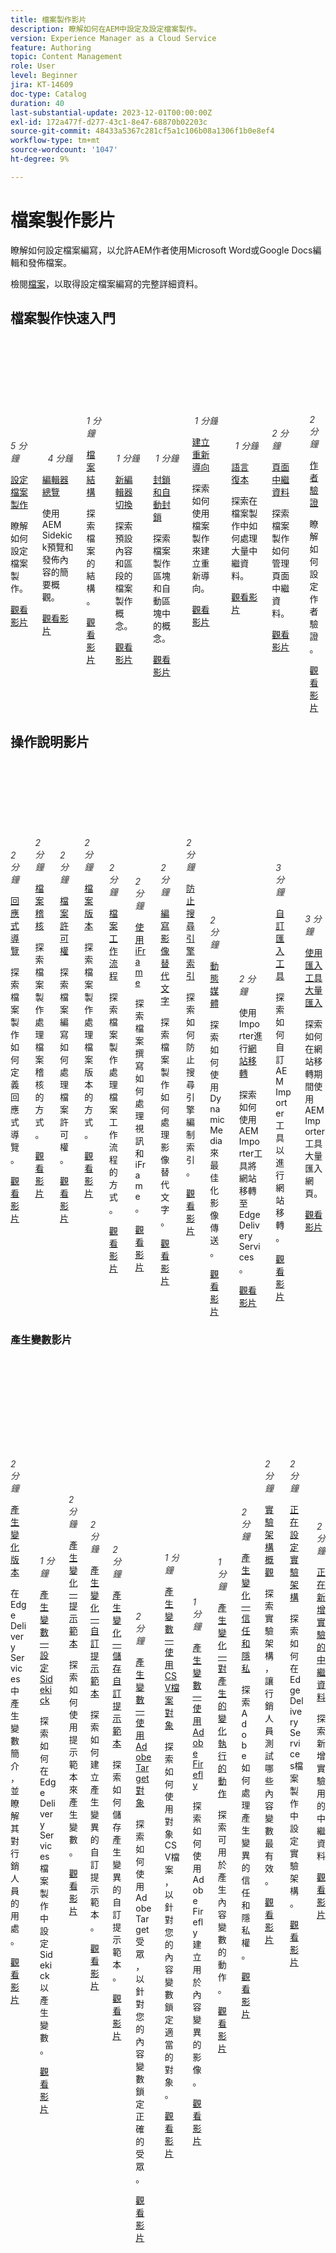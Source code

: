 ```yaml
---
title: 檔案製作影片
description: 瞭解如何在AEM中設定及設定檔案製作。
version: Experience Manager as a Cloud Service
feature: Authoring
topic: Content Management
role: User
level: Beginner
jira: KT-14609
doc-type: Catalog
duration: 40
last-substantial-update: 2023-12-01T00:00:00Z
exl-id: 172a477f-d277-43c1-8e47-68870b02203c
source-git-commit: 48433a5367c281cf5a1c106b08a1306f1b0e8ef4
workflow-type: tm+mt
source-wordcount: '1047'
ht-degree: 9%

---
```


# 檔案製作影片

瞭解如何設定檔案編寫，以允許AEM作者使用Microsoft Word或Google Docs編輯和發佈檔案。

檢閱[檔案](https://experienceleague.adobe.com/docs/experience-manager-cloud-service/content/edge-delivery/overview.html)，以取得設定檔案編寫的完整詳細資料。

## 檔案製作快速入門

<div class="columns is-multiline">
    <!-- Setting up Edge Delivery: Document Authoring -->
    <div class="column is-half-tablet is-half-desktop is-one-third-widescreen"
      aria-label="Setting up Edge Delivery: Document Authoring" tabindex="1">
      <div class="card">
        <div class="card-image">
          <figure class="image is-16by9">
            <a href="set-up.md" title="檔案製作設定"
              tabindex="-1">
              <img class="is-bordered-r-small"
                src="https://video.tv.adobe.com/v/3425699/?format=jpeg"
                alt="檔案製作概觀">
            </a>
          </figure>
        </div>
        <div class="card-content is-padded-small">
          <div class="content">
            <p style="float: right;font-style: italic; color: #363636"
              class="is-size-6">5 分鐘</p>
            <p class="headline is-size-6 has-text-weight-bold">
              <a href="set-up.md" title="設定檔案製作">設定檔案製作</a>
            </p>
            <p class="is-size-6">瞭解如何設定檔案製作。</p>
            <a href="set-up.md" class="spectrum-Button
              spectrum-Button--outline spectrum-Button--primary
              spectrum-Button--sizeM">
              <span class="spectrum-Button-label has-no-wrap
                has-text-weight-bold">觀看影片</span>
            </a>
          </div>
        </div>
      </div>
    </div>
    <!-- Previewing and Publishing Content-->
    <div class="column is-half-tablet is-half-desktop is-one-third-widescreen"
      aria-label="Previewing and Publishing Content" tabindex="1">
      <div class="card">
        <div class="card-image">
          <figure class="image is-16by9">
            <a href="preview-and-publish.md" title="預覽和發佈內容"
              tabindex="-1">
              <img class="is-bordered-r-small"
                src="https://video.tv.adobe.com/v/3425700/?format=jpeg"
                alt="預覽和發佈內容">
            </a>
          </figure>
        </div>
        <div class="card-content is-padded-small">
          <div class="content">
            <p style="float: right;font-style: italic; color: #363636"
              class="is-size-6">4 分鐘</p>
            <p class="headline is-size-6 has-text-weight-bold">
              <a href="preview-and-publish.md" title="預覽和發佈內容">編輯器總覽</a>
            </p>
            <p class="is-size-6">使用AEM Sidekick預覽和發佈內容的簡要概觀。</p>
            <a href="preview-and-publish.md" class="spectrum-Button
              spectrum-Button--outline spectrum-Button--primary
              spectrum-Button--sizeM">
              <span class="spectrum-Button-label has-no-wrap
                has-text-weight-bold">觀看影片</span>
            </a>
          </div>
        </div>
      </div>
    </div>
    <!-- Structure of a Document -->
    <div class="column is-half-tablet is-half-desktop is-one-third-widescreen"
      aria-label="Exploring the Structure of a Document" tabindex="2">
      <div class="card">
        <div class="card-image">
          <figure class="image is-16by9">
            <a href="document-structure.md" title="檔案結構"
              tabindex="-1">
              <img class="is-bordered-r-small"
                src="https://video.tv.adobe.com/v/3425701/?format=jpeg" alt="檔案結構">
            </a>
          </figure>
        </div>
        <div class="card-content is-padded-small">
          <div class="content">
            <p style="float: right;font-style: italic; color: #363636"
              class="is-size-6">1 分鐘</p>
            <p class="headline is-size-6 has-text-weight-bold">
              <a href="document-structure.md" title="檔案結構">檔案結構</a>
            </p>
            <p class="is-size-6">探索檔案的結構。</p>
            <a href="document-structure.md" class="spectrum-Button
              spectrum-Button--outline spectrum-Button--primary
              spectrum-Button--sizeM">
              <span class="spectrum-Button-label has-no-wrap
                has-text-weight-bold">觀看影片</span>
            </a>
          </div>
        </div>
      </div>
    </div>
    <!-- Default Content and Sections -->
    <div class="column is-half-tablet is-half-desktop is-one-third-widescreen"
      aria-label="Default Content and Sections" tabindex="3">
      <div class="card">
        <div class="card-image">
          <figure class="image is-16by9">
            <a href="default-content-and-sections.md" title="預設內容和區段"
              tabindex="-1">
              <img class="is-bordered-r-small"
                src="https://video.tv.adobe.com/v/3425702/?format=jpeg" alt="預設內容和區段">
            </a>
          </figure>
        </div>
        <div class="card-content is-padded-small">
          <div class="content">
            <p style="float: right;font-style: italic; color: #363636"
              class="is-size-6">1 分鐘</p>
            <p class="headline is-size-6 has-text-weight-bold">
              <a href="default-content-and-sections.md" title="預設內容和區段">新編輯器切換</a>
            </p>
            <p class="is-size-6">探索預設內容和區段的檔案製作概念。</p>
            <a href="default-content-and-sections.md" class="spectrum-Button
              spectrum-Button--outline spectrum-Button--primary
              spectrum-Button--sizeM">
              <span class="spectrum-Button-label has-no-wrap
                has-text-weight-bold">觀看影片</span>
            </a>
          </div>
        </div>
      </div>
    </div>
    <!-- Blocks and Autoblocks--->
    <div class="column is-half-tablet is-half-desktop is-one-third-widescreen"
      aria-label="Blocks and Autoblocks" tabindex="4">
      <div class="card">
        <div class="card-image">
          <figure class="image is-16by9">
            <a href="blocks-and-autoblocks.md" title="封鎖和自動封鎖" tabindex="-1">
              <img class="is-bordered-r-small"
                src="https://video.tv.adobe.com/v/3425703/?format=jpeg"
                alt="封鎖和自動封鎖">
            </a>
          </figure>
        </div>
        <div class="card-content is-padded-small">
          <div class="content">
            <p style="float: right;font-style: italic; color: #363636"
              class="is-size-6">1 分鐘</p>
            <p class="headline is-size-6 has-text-weight-bold">
              <a href="blocks-and-autoblocks.md" title="封鎖和自動封鎖">
                封鎖和自動封鎖</a>
            </p>
            <p class="is-size-6">探索檔案製作區塊和自動區塊中的概念。</p>
            <a href="blocks-and-autoblocks.md"
              class="spectrum-Button spectrum-Button--outline
              spectrum-Button--primary spectrum-Button--sizeM">
              <span class="spectrum-Button-label has-no-wrap
                has-text-weight-bold">觀看影片</span>
            </a>
          </div>
        </div>
      </div>
    </div>
    <!-- Redirects -->
    <div class="column is-half-tablet is-half-desktop is-one-third-widescreen"
      aria-label="Redirects" tabindex="5">
      <div class="card">
        <div class="card-image">
          <figure class="image is-16by9">
            <a href="redirects.md" title="重新導向"
              tabindex="-1">
              <img class="is-bordered-r-small"
                src="https://video.tv.adobe.com/v/3425704/?format=jpeg" alt="重新導向">
            </a>
          </figure>
        </div>
        <div class="card-content is-padded-small">
          <div class="content">
            <p style="float: right;font-style: italic; color: #363636"
              class="is-size-6">1 分鐘</p>
            <p class="headline is-size-6 has-text-weight-bold">
              <a href="redirects.md" title="重新導向">建立重新導向</a>
            </p>
            <p class="is-size-6">探索如何使用檔案製作來建立重新導向。</p>
            <a href="redirects.md" class="spectrum-Button
              spectrum-Button--outline spectrum-Button--primary
              spectrum-Button--sizeM">
              <span class="spectrum-Button-label has-no-wrap
                has-text-weight-bold">觀看影片</span>
            </a>
          </div>
        </div>
      </div>
    </div>
    <!-- Bulk Metadata -->
    <div class="column is-half-tablet is-half-desktop is-one-third-widescreen"
      aria-label="Bulk Metadata" tabindex="6">
      <div class="card">
        <div class="card-image">
          <figure class="image is-16by9">
            <a href="bulk-metadata.md" title="大量中繼資料"
              tabindex="-1">
              <img class="is-bordered-r-small"
                src="https://video.tv.adobe.com/v/3425705/?format=jpeg"
                alt="大量中繼資料">
            </a>
          </figure>
        </div>
        <div class="card-content is-padded-small">
          <div class="content">
            <p style="float: right;font-style: italic; color: #363636"
              class="is-size-6">1 分鐘</p>
            <p class="headline is-size-6 has-text-weight-bold">
              <a href="bulk-metadata.md" title="大量中繼資料">語言
                復本</a>
            </p>
            <p class="is-size-6">探索在檔案製作中如何處理大量中繼資料。</p>
            <a href="bulk-metadata.md" class="spectrum-Button
              spectrum-Button--outline spectrum-Button--primary
              spectrum-Button--sizeM">
              <span class="spectrum-Button-label has-no-wrap
                has-text-weight-bold">觀看影片</span>
            </a>
          </div>
        </div>
      </div>
    </div>
     <!-- Page Level Metadata -->
    <div class="column is-half-tablet is-half-desktop is-one-third-widescreen"
      aria-label="Page Level Metadata" tabindex="7">
      <div class="card">
        <div class="card-image">
          <figure class="image is-16by9">
            <a href="page-metadata.md" title="頁面繼資料"
              tabindex="-1">
              <img class="is-bordered-r-small"
                src="https://video.tv.adobe.com/v/3425706/?format=jpeg"
                alt="頁面繼資料">
            </a>
          </figure>
        </div>
        <div class="card-content is-padded-small">
          <div class="content">
            <p style="float: right;font-style: italic; color: #363636"
              class="is-size-6">2 分鐘</p>
            <p class="headline is-size-6 has-text-weight-bold">
              <a href="page-metadata.md" title="頁面繼資料">頁面中繼資料</a>
            </p>
            <p class="is-size-6">探索檔案製作如何管理頁面中繼資料。</p>
            <a href="page-metadata.md" class="spectrum-Button
              spectrum-Button--outline spectrum-Button--primary
              spectrum-Button--sizeM">
              <span class="spectrum-Button-label has-no-wrap
                has-text-weight-bold">觀看影片</span>
            </a>
          </div>
        </div>
      </div>
    </div>
    <!-- Author Authentication -->
    <div class="column is-half-tablet is-half-desktop is-one-third-widescreen"
      aria-label="Author Authentication" tabindex="1">
      <div class="card">
        <div class="card-image">
          <figure class="image is-16by9">
            <a href="author-authentication.md" title="作者驗證"
              tabindex="-1">
              <img class="is-bordered-r-small"
                src="https://video.tv.adobe.com/v/3429594/?format=jpeg"
                alt="作者驗證">
            </a>
          </figure>
        </div>
        <div class="card-content is-padded-small">
          <div class="content">
            <p style="float: right;font-style: italic; color: #363636"
              class="is-size-6">2 分鐘</p>
            <p class="headline is-size-6 has-text-weight-bold">
              <a href="author-authentication.md" title="作者驗證">作者驗證</a>
            </p>
            <p class="is-size-6">瞭解如何設定作者驗證。</p>
            <a href="author-authentication.md" class="spectrum-Button
              spectrum-Button--outline spectrum-Button--primary
              spectrum-Button--sizeM">
              <span class="spectrum-Button-label has-no-wrap
                has-text-weight-bold">觀看影片</span>
            </a>
          </div>
        </div>
      </div>
    </div>    
</div>

## 操作說明影片

<div class="columns is-multiline">
    <!-- Responsive Navigation -->
    <div class="column is-half-tablet is-half-desktop is-one-third-widescreen"
      aria-label="Responsive Navigation" tabindex="7">
      <div class="card">
        <div class="card-image">
          <figure class="image is-16by9">
            <a href="./how-to/responsive-navigation.md" title="回應式導覽"
              tabindex="-1">
              <img class="is-bordered-r-small"
                src="https://video.tv.adobe.com/v/3425707/?format=jpeg"
                alt="回應式導覽">
            </a>
          </figure>
        </div>
        <div class="card-content is-padded-small">
          <div class="content">
            <p style="float: right;font-style: italic; color: #363636"
              class="is-size-6">2 分鐘</p>
            <p class="headline is-size-6 has-text-weight-bold">
              <a href="./how-to/responsive-navigation.md" title="回應式導覽">回應式導覽</a>
            </p>
            <p class="is-size-6">探索檔案製作如何定義回應式導覽。</p>
            <a href="page-metadata.md" class="spectrum-Button
              spectrum-Button--outline spectrum-Button--primary
              spectrum-Button--sizeM">
              <span class="spectrum-Button-label has-no-wrap
                has-text-weight-bold">觀看影片</span>
            </a>
          </div>
        </div>
      </div>
    </div>
  <!-- Document Audit -->
    <div class="column is-half-tablet is-half-desktop is-one-third-widescreen"
      aria-label="Document Audit" tabindex="7">
      <div class="card">
        <div class="card-image">
          <figure class="image is-16by9">
            <a href="./how-to/document-audit.md" title="檔案稽核"
              tabindex="-1">
              <img class="is-bordered-r-small"
                src="https://video.tv.adobe.com/v/3425722/?format=jpeg"
                alt="檔案稽核">
            </a>
          </figure>
        </div>
        <div class="card-content is-padded-small">
          <div class="content">
            <p style="float: right;font-style: italic; color: #363636"
              class="is-size-6">2 分鐘</p>
            <p class="headline is-size-6 has-text-weight-bold">
              <a href="./how-to/document-audit.md" title="檔案稽核">檔案稽核</a>
            </p>
            <p class="is-size-6">探索檔案製作處理檔案稽核的方式。</p>
            <a href="page-metadata.md" class="spectrum-Button
              spectrum-Button--outline spectrum-Button--primary
              spectrum-Button--sizeM">
              <span class="spectrum-Button-label has-no-wrap
                has-text-weight-bold">觀看影片</span>
            </a>
          </div>
        </div>
      </div>
    </div>
  <!-- Document Permissions -->
    <div class="column is-half-tablet is-half-desktop is-one-third-widescreen"
      aria-label="Document Permissions" tabindex="7">
      <div class="card">
        <div class="card-image">
          <figure class="image is-16by9">
            <a href="./how-to/document-permissions.md" title="檔案許可權"
              tabindex="-1">
              <img class="is-bordered-r-small"
                src="https://video.tv.adobe.com/v/3425724/?format=jpeg"
                alt="檔案許可權">
            </a>
          </figure>
        </div>
        <div class="card-content is-padded-small">
          <div class="content">
            <p style="float: right;font-style: italic; color: #363636"
              class="is-size-6">2 分鐘</p>
            <p class="headline is-size-6 has-text-weight-bold">
              <a href="./how-to/document-permissions.md" title="檔案許可權">檔案許可權</a>
            </p>
            <p class="is-size-6">探索檔案編寫如何處理檔案許可權。</p>
            <a href="./how-to/document-permissions.md" class="spectrum-Button
              spectrum-Button--outline spectrum-Button--primary
              spectrum-Button--sizeM">
              <span class="spectrum-Button-label has-no-wrap
                has-text-weight-bold">觀看影片</span>
            </a>
          </div>
        </div>
      </div>
    </div>
    <!-- Document Versions -->
    <div class="column is-half-tablet is-half-desktop is-one-third-widescreen"
      aria-label="Document Versions" tabindex="7">
      <div class="card">
        <div class="card-image">
          <figure class="image is-16by9">
            <a href="./how-to/document-versions.md" title="檔案版本"
              tabindex="-1">
              <img class="is-bordered-r-small"
                src="https://video.tv.adobe.com/v/3425728/?format=jpeg"
                alt="檔案版本">
            </a>
          </figure>
        </div>
        <div class="card-content is-padded-small">
          <div class="content">
            <p style="float: right;font-style: italic; color: #363636"
              class="is-size-6">2 分鐘</p>
            <p class="headline is-size-6 has-text-weight-bold">
              <a href="./how-to/document-versions.md" title="檔案版本">檔案版本</a>
            </p>
            <p class="is-size-6">探索檔案製作處理檔案版本的方式。</p>
            <a href="./how-to/document-versions.md" class="spectrum-Button
              spectrum-Button--outline spectrum-Button--primary
              spectrum-Button--sizeM">
              <span class="spectrum-Button-label has-no-wrap
                has-text-weight-bold">觀看影片</span>
            </a>
          </div>
        </div>
      </div>
    </div>
      <!-- Document Workflows -->
    <div class="column is-half-tablet is-half-desktop is-one-third-widescreen"
      aria-label="Document Workflows" tabindex="7">
      <div class="card">
        <div class="card-image">
          <figure class="image is-16by9">
            <a href="./how-to/document-workflows.md" title="檔案工作流程"
              tabindex="-1">
              <img class="is-bordered-r-small"
                src="https://video.tv.adobe.com/v/3425720/?format=jpeg"
                alt="檔案工作流程">
            </a>
          </figure>
        </div>
        <div class="card-content is-padded-small">
          <div class="content">
            <p style="float: right;font-style: italic; color: #363636"
              class="is-size-6">2 分鐘</p>
            <p class="headline is-size-6 has-text-weight-bold">
              <a href="./how-to/document-workflows.md" title="檔案工作流程">檔案工作流程</a>
            </p>
            <p class="is-size-6">探索檔案製作處理檔案工作流程的方式。</p>
            <a href="./how-to/document-workflows.md" class="spectrum-Button
              spectrum-Button--outline spectrum-Button--primary
              spectrum-Button--sizeM">
              <span class="spectrum-Button-label has-no-wrap
                has-text-weight-bold">觀看影片</span>
            </a>
          </div>
        </div>
      </div>
    </div>
      <!-- iFrames-->
    <div class="column is-half-tablet is-half-desktop is-one-third-widescreen"
      aria-label="iFrames" tabindex="7">
      <div class="card">
        <div class="card-image">
          <figure class="image is-16by9">
            <a href="./how-to/iframes.md" title="使用iFrame"
              tabindex="-1">
              <img class="is-bordered-r-small"
                src="https://video.tv.adobe.com/v/3425719/?format=jpeg"
                alt="使用iFrame">
            </a>
          </figure>
        </div>
        <div class="card-content is-padded-small">
          <div class="content">
            <p style="float: right;font-style: italic; color: #363636"
              class="is-size-6">2 分鐘</p>
            <p class="headline is-size-6 has-text-weight-bold">
              <a href="./how-to/iframes.md" title="使用iFrame">使用iFrame</a>
            </p>
            <p class="is-size-6">探索檔案撰寫如何處理視訊和iFrame。</p>
            <a href="./how-to/iframes.md" class="spectrum-Button
              spectrum-Button--outline spectrum-Button--primary
              spectrum-Button--sizeM">
              <span class="spectrum-Button-label has-no-wrap
                has-text-weight-bold">觀看影片</span>
            </a>
          </div>
        </div>
      </div>
    </div>
    <!-- Alt Text -->
    <div class="column is-half-tablet is-half-desktop is-one-third-widescreen"
      aria-label="Alt Text" tabindex="7">
      <div class="card">
        <div class="card-image">
          <figure class="image is-16by9">
            <a href="./how-to/image-alt-text.md" title="使用替代文字"
              tabindex="-1">
              <img class="is-bordered-r-small"
                src="https://video.tv.adobe.com/v/3425721/?format=jpeg"
                alt="使用替代文字">
            </a>
          </figure>
        </div>
        <div class="card-content is-padded-small">
          <div class="content">
            <p style="float: right;font-style: italic; color: #363636"
              class="is-size-6">2 分鐘</p>
            <p class="headline is-size-6 has-text-weight-bold">
              <a href="./how-to/image-alt-text.md" title="使用替代文字">編寫影像替代文字</a>
            </p>
            <p class="is-size-6">探索檔案製作如何處理影像替代文字。</p>
            <a href="./how-to/image-alt-text.md" class="spectrum-Button
              spectrum-Button--outline spectrum-Button--primary
              spectrum-Button--sizeM">
              <span class="spectrum-Button-label has-no-wrap
                has-text-weight-bold">觀看影片</span>
            </a>
          </div>
        </div>
      </div>
    </div>
    <!-- No Index -->
    <div class="column is-half-tablet is-half-desktop is-one-third-widescreen"
      aria-label="No Index" tabindex="7">
      <div class="card">
        <div class="card-image">
          <figure class="image is-16by9">
            <a href="./how-to/no-index.md" title="防止索引"
              tabindex="-1">
              <img class="is-bordered-r-small"
                src="https://video.tv.adobe.com/v/3425726/?format=jpeg"
                alt="防止索引">
            </a>
          </figure>
        </div>
        <div class="card-content is-padded-small">
          <div class="content">
            <p style="float: right;font-style: italic; color: #363636"
              class="is-size-6">2 分鐘</p>
            <p class="headline is-size-6 has-text-weight-bold">
              <a href="./how-to/no-index.md" title="防止索引">防止搜尋引擎索引</a>
            </p>
            <p class="is-size-6">探索如何防止搜尋引擎編制索引。</p>
            <a href="./how-to/no-index.md" class="spectrum-Button
              spectrum-Button--outline spectrum-Button--primary
              spectrum-Button--sizeM">
              <span class="spectrum-Button-label has-no-wrap
                has-text-weight-bold">觀看影片</span>
            </a>
          </div>
        </div>
      </div>
    </div>
    <!-- Dynamic Media in Edge Delivery Services -->
    <div class="column is-half-tablet is-half-desktop is-one-third-widescreen"
      aria-label="Dynamic Media" tabindex="7">
      <div class="card">
        <div class="card-image">
          <figure class="image is-16by9">
            <a href="./how-to/using-dynamic-media.md" title="Dynamic Media"
              tabindex="-1">
              <img class="is-bordered-r-small"
                src="https://video.tv.adobe.com/v/3429593/?format=jpeg"
                alt="Dynamic Media">
            </a>
          </figure>
        </div>
        <div class="card-content is-padded-small">
          <div class="content">
            <p style="float: right;font-style: italic; color: #363636"
              class="is-size-6">2 分鐘</p>
            <p class="headline is-size-6 has-text-weight-bold">
              <a href="./how-to/using-dynamic-media.md" title="Dynamic Media">動態媒體</a>
            </p>
            <p class="is-size-6">探索如何使用Dynamic Media來最佳化影像傳送。</p>
            <a href="./how-to/using-dynamic-media.md" class="spectrum-Button
              spectrum-Button--outline spectrum-Button--primary
              spectrum-Button--sizeM">
              <span class="spectrum-Button-label has-no-wrap
                has-text-weight-bold">觀看影片</span>
            </a>
          </div>
        </div>
      </div>
    </div>   
    <!-- Site Migration using the Importer -->
    <div class="column is-half-tablet is-half-desktop is-one-third-widescreen"
      aria-label="Site migration using Importer" tabindex="7">
      <div class="card">
        <div class="card-image">
          <figure class="image is-16by9">
            <a href="./how-to/migration-using-importer.md" title="使用Importer進行網站移轉"
              tabindex="-1">
              <img class="is-bordered-r-small"
                src="https://video.tv.adobe.com/v/3429595/?format=jpeg"
                alt="使用Importer進行網站移轉">
            </a>
          </figure>
        </div>
        <div class="card-content is-padded-small">
          <div class="content">
            <p style="float: right;font-style: italic; color: #363636"
              class="is-size-6">2 分鐘</p>
            <p class="headline is-size-6 has-text-weight-bold">
              使用Importer進行<a href="./how-to/migration-using-importer.md" title="使用Importer進行網站移轉">網站移轉</a>
            </p>
            <p class="is-size-6">探索如何使用AEM Importer工具將網站移轉至Edge Delivery Services。</p>
            <a href="./how-to/migration-using-importer.md" class="spectrum-Button
              spectrum-Button--outline spectrum-Button--primary
              spectrum-Button--sizeM">
              <span class="spectrum-Button-label has-no-wrap
                has-text-weight-bold">觀看影片</span>
            </a>
          </div>
        </div>
      </div>
    </div>     
    <!-- Customizing the Importer -->
    <div class="column is-half-tablet is-half-desktop is-one-third-widescreen"
      aria-label="Customizing the Importer" tabindex="7">
      <div class="card">
        <div class="card-image">
          <figure class="image is-16by9">
            <a href="./how-to/customizing-importer.md" title="自訂匯入工具"
              tabindex="-1">
              <img class="is-bordered-r-small"
                src="https://video.tv.adobe.com/v/3429596/?format=jpeg"
                alt="自訂匯入工具">
            </a>
          </figure>
        </div>
        <div class="card-content is-padded-small">
          <div class="content">
            <p style="float: right;font-style: italic; color: #363636"
              class="is-size-6">3 分鐘</p>
            <p class="headline is-size-6 has-text-weight-bold">
              <a href="./how-to/customizing-importer.md" title="自訂匯入工具">自訂匯入工具</a>
            </p>
            <p class="is-size-6">探索如何自訂AEM Importer工具以進行網站移轉。</p>
            <a href="./how-to/customizing-importer.md" class="spectrum-Button
              spectrum-Button--outline spectrum-Button--primary
              spectrum-Button--sizeM">
              <span class="spectrum-Button-label has-no-wrap
                has-text-weight-bold">觀看影片</span>
            </a>
          </div>
        </div>
      </div>
    </div>
    <!-- Bulk importing using Importer -->
    <div class="column is-half-tablet is-half-desktop is-one-third-widescreen"
      aria-label="Bulk importing using the Importer" tabindex="7">
      <div class="card">
        <div class="card-image">
          <figure class="image is-16by9">
            <a href="./how-to/bulk-importing-using-importer.md" title="使用匯入工具大量匯入"
              tabindex="-1">
              <img class="is-bordered-r-small"
                src="https://video.tv.adobe.com/v/3429597/?format=jpeg"
                alt="使用匯入工具大量匯入">
            </a>
          </figure>
        </div>
        <div class="card-content is-padded-small">
          <div class="content">
            <p style="float: right;font-style: italic; color: #363636"
              class="is-size-6">3 分鐘</p>
            <p class="headline is-size-6 has-text-weight-bold">
              <a href="./how-to/bulk-importing-using-importer.md" title="使用匯入工具大量匯入">使用匯入工具大量匯入</a>
            </p>
            <p class="is-size-6">探索如何在網站移轉期間使用AEM Importer工具大量匯入網頁。</p>
            <a href="./how-to/bulk-importing-using-importer.md" class="spectrum-Button
              spectrum-Button--outline spectrum-Button--primary
              spectrum-Button--sizeM">
              <span class="spectrum-Button-label has-no-wrap
                has-text-weight-bold">觀看影片</span>
            </a>
          </div>
        </div>
      </div>
    </div>                
  </div>

### 產生變數影片

<div class="columns is-multiline">
    <!-- Intro Generate Variation -->
    <div class="column is-half-tablet is-half-desktop is-one-third-widescreen"
      aria-label="Generate Variations" tabindex="7">
      <div class="card">
        <div class="card-image">
          <figure class="image is-16by9">
            <a href="./how-to/generate-variations/overview.md" title="產生變化版本"
              tabindex="-1">
              <img class="is-bordered-r-small"
                src="https://video.tv.adobe.com/v/3428307/?format=jpeg"
                alt="產生變化版本">
            </a>
          </figure>
        </div>
        <div class="card-content is-padded-small">
          <div class="content">
            <p style="float: right;font-style: italic; color: #363636"
              class="is-size-6">2 分鐘</p>
            <p class="headline is-size-6 has-text-weight-bold">
              <a href="./how-to/generate-variations/overview.md" title="產生變化版本">產生變化版本</a>
            </p>
            <p class="is-size-6">在Edge Delivery Services中產生變數簡介，並瞭解其對行銷人員的用處。</p>
            <a href="./how-to/generate-variations/overview.md" class="spectrum-Button
              spectrum-Button--outline spectrum-Button--primary
              spectrum-Button--sizeM">
              <span class="spectrum-Button-label has-no-wrap
                has-text-weight-bold">觀看影片</span>
            </a>
          </div>
        </div>
      </div>
    </div>  
    <!--  Configure Sidekick for Generative Variations  -->
    <div class="column is-half-tablet is-half-desktop is-one-third-widescreen"
      aria-label="Generate Variations - Configure Sidekick" tabindex="7">
      <div class="card">
        <div class="card-image">
          <figure class="image is-16by9">
            <a href="./how-to/generate-variations/configure-sidekick.md" title="產生變數 — 設定Sidekick"
              tabindex="-1">
              <img class="is-bordered-r-small"
                src="https://video.tv.adobe.com/v/3428306/?format=jpeg"
                alt="產生變數 — 設定Sidekick">
            </a>
          </figure>
        </div>
        <div class="card-content is-padded-small">
          <div class="content">
            <p style="float: right;font-style: italic; color: #363636"
              class="is-size-6">1 分鐘</p>
            <p class="headline is-size-6 has-text-weight-bold">
              <a href="./how-to/generate-variations/configure-sidekick.md" title="產生變數 — 設定Sidekick">產生變數 — 設定Sidekick</a>
            </p>
            <p class="is-size-6">探索如何在Edge Delivery Services檔案製作中設定Sidekick以產生變數。</p>
            <a href="./how-to/generate-variations/configure-sidekick.md" class="spectrum-Button
              spectrum-Button--outline spectrum-Button--primary
              spectrum-Button--sizeM">
              <span class="spectrum-Button-label has-no-wrap
                has-text-weight-bold">觀看影片</span>
            </a>
          </div>
        </div>
      </div>
    </div>          
    <!-- GenAI Prompt Templates -->
    <div class="column is-half-tablet is-half-desktop is-one-third-widescreen"
      aria-label="Generate Variations - Prompt templates" tabindex="7">
      <div class="card">
        <div class="card-image">
          <figure class="image is-16by9">
            <a href="./how-to/generate-variations/prompt-templates.md" title="產生變數 — 提示範本"
              tabindex="-1">
              <img class="is-bordered-r-small"
                src="https://video.tv.adobe.com/v/3428307/?format=jpeg"
                alt="產生變數 — 提示範本">
            </a>
          </figure>
        </div>
        <div class="card-content is-padded-small">
          <div class="content">
            <p style="float: right;font-style: italic; color: #363636"
              class="is-size-6">2 分鐘</p>
            <p class="headline is-size-6 has-text-weight-bold">
              <a href="./how-to/generate-variations/prompt-templates.md" title="產生變數 — 提示範本">產生變化 — 提示範本</a>
            </p>
            <p class="is-size-6">探索如何使用提示範本來產生變數。</p>
            <a href="./how-to/generate-variations/prompt-templates.md" class="spectrum-Button
              spectrum-Button--outline spectrum-Button--primary
              spectrum-Button--sizeM">
              <span class="spectrum-Button-label has-no-wrap
                has-text-weight-bold">觀看影片</span>
            </a>
          </div>
        </div>
      </div>
    </div>    
    <!-- Custom Prompt Templates -->
    <div class="column is-half-tablet is-half-desktop is-one-third-widescreen"
      aria-label="Generate Variations - Custom prompt templates" tabindex="7">
      <div class="card">
        <div class="card-image">
          <figure class="image is-16by9">
            <a href="./how-to/generate-variations/custom-prompt-templates.md" title="產生變數 — 自訂提示範本"
              tabindex="-1">
              <img class="is-bordered-r-small"
                src="https://video.tv.adobe.com/v/3428316/?format=jpeg"
                alt="產生變數 — 自訂提示範本">
            </a>
          </figure>
        </div>
        <div class="card-content is-padded-small">
          <div class="content">
            <p style="float: right;font-style: italic; color: #363636"
              class="is-size-6">2 分鐘</p>
            <p class="headline is-size-6 has-text-weight-bold">
              <a href="./how-to/generate-variations/custom-prompt-templates.md" title="產生變數 — 自訂提示範本">產生變化 — 自訂提示範本</a>
            </p>
            <p class="is-size-6">探索如何建立產生變異的自訂提示範本。</p>
            <a href="./how-to/generate-variations/custom-prompt-templates.md" class="spectrum-Button
              spectrum-Button--outline spectrum-Button--primary
              spectrum-Button--sizeM">
              <span class="spectrum-Button-label has-no-wrap
                has-text-weight-bold">觀看影片</span>
            </a>
          </div>
        </div>
      </div>
    </div>    
    <!-- Saving Custom Prompt Templates -->
    <div class="column is-half-tablet is-half-desktop is-one-third-widescreen"
      aria-label="Generate Variations - Save custom prompt templates" tabindex="7">
      <div class="card">
        <div class="card-image">
          <figure class="image is-16by9">
            <a href="./how-to/generate-variations/custom-prompt-templates.md" title="產生變數 — 儲存自訂提示範本"
              tabindex="-1">
              <img class="is-bordered-r-small"
                src="https://video.tv.adobe.com/v/3428317/?format=jpeg"
                alt="產生變數 — 儲存自訂提示範本">
            </a>
          </figure>
        </div>
        <div class="card-content is-padded-small">
          <div class="content">
            <p style="float: right;font-style: italic; color: #363636"
              class="is-size-6">2 分鐘</p>
            <p class="headline is-size-6 has-text-weight-bold">
              <a href="./how-to/generate-variations/custom-prompt-templates.md" title="產生變數 — 儲存自訂提示範本">產生變化 — 儲存自訂提示範本</a>
            </p>
            <p class="is-size-6">探索如何儲存產生變異的自訂提示範本。</p>
            <a href="./how-to/generate-variations/custom-prompt-templates.md" class="spectrum-Button
              spectrum-Button--outline spectrum-Button--primary
              spectrum-Button--sizeM">
              <span class="spectrum-Button-label has-no-wrap
                has-text-weight-bold">觀看影片</span>
            </a>
          </div>
        </div>
      </div>
    </div>
    <!-- Using Adobe Target Audiences for Generate Variations -->
    <div class="column is-half-tablet is-half-desktop is-one-third-widescreen"
      aria-label="Generate Variations - Using Adobe Target audiences" tabindex="7">
      <div class="card">
        <div class="card-image">
          <figure class="image is-16by9">
            <a href="./how-to/generate-variations/using-target-audiences.md" title="產生變數 — 使用Adobe Target對象"
              tabindex="-1">
              <img class="is-bordered-r-small"
                src="https://video.tv.adobe.com/v/3428792/?format=jpeg"
                alt="產生變數 — 使用Adobe Target對象">
            </a>
          </figure>
        </div>
        <div class="card-content is-padded-small">
          <div class="content">
            <p style="float: right;font-style: italic; color: #363636"
              class="is-size-6">2 分鐘</p>
            <p class="headline is-size-6 has-text-weight-bold">
              <a href="./how-to/generate-variations/using-target-audiences.md" title="產生變數 — 使用Adobe Target對象">產生變數 — 使用Adobe Target對象</a>
            </p>
            <p class="is-size-6">探索如何使用Adobe Target受眾，以針對您的內容變數鎖定正確的受眾。</p>
            <a href="./how-to/generate-variations/using-target-audiences.md" class="spectrum-Button
              spectrum-Button--outline spectrum-Button--primary
              spectrum-Button--sizeM">
              <span class="spectrum-Button-label has-no-wrap
                has-text-weight-bold">觀看影片</span>
            </a>
          </div>
        </div>
      </div>
    </div>
    <!-- Using audience CSV files for Generate Variations -->
    <div class="column is-half-tablet is-half-desktop is-one-third-widescreen"
      aria-label="Generate Variations - Using CSV file audiences" tabindex="7">
      <div class="card">
        <div class="card-image">
          <figure class="image is-16by9">
            <a href="./how-to/generate-variations/using-csv-file-audiences.md" title="產生變數 — 使用CSV檔案對象"
              tabindex="-1">
              <img class="is-bordered-r-small"
                src="https://video.tv.adobe.com/v/3428793/?format=jpeg"
                alt="產生變數 — 使用CSV檔案對象">
            </a>
          </figure>
        </div>
        <div class="card-content is-padded-small">
          <div class="content">
            <p style="float: right;font-style: italic; color: #363636"
              class="is-size-6">1 分鐘</p>
            <p class="headline is-size-6 has-text-weight-bold">
              <a href="./how-to/generate-variations/using-csv-file-audiences.md" title="產生變數 — 使用CSV檔案對象">產生變數 — 使用CSV檔案對象</a>
            </p>
            <p class="is-size-6">探索如何使用對象CSV檔案，以針對您的內容變數鎖定適當的對象。</p>
            <a href="./how-to/generate-variations/using-csv-file-audiences.md" class="spectrum-Button
              spectrum-Button--outline spectrum-Button--primary
              spectrum-Button--sizeM">
              <span class="spectrum-Button-label has-no-wrap
                has-text-weight-bold">觀看影片</span>
            </a>
          </div>
        </div>
      </div>
    </div>   
    <!-- Use Adobe Firefly to create images -->
    <div class="column is-half-tablet is-half-desktop is-one-third-widescreen"
      aria-label="Generate Variations - Use Adobe Firefly" tabindex="7">
      <div class="card">
        <div class="card-image">
          <figure class="image is-16by9">
            <a href="./how-to/generate-variations/using-adobe-firefly-for-images.md" title="產生變數 — 使用Adobe Firefly"
              tabindex="-1">
              <img class="is-bordered-r-small"
                src="https://video.tv.adobe.com/v/3428794/?format=jpeg"
                alt="產生變數 — 使用Adobe Firefly">
            </a>
          </figure>
        </div>
        <div class="card-content is-padded-small">
          <div class="content">
            <p style="float: right;font-style: italic; color: #363636"
              class="is-size-6">1 分鐘</p>
            <p class="headline is-size-6 has-text-weight-bold">
              <a href="./how-to/generate-variations/using-adobe-firefly-for-images.md" title="產生變數 — 使用Adobe Firefly">產生變數 — 使用Adobe Firefly</a>
            </p>
            <p class="is-size-6">探索如何使用Adobe Firefly建立用於內容變異的影像。</p>
            <a href="./how-to/generate-variations/using-adobe-firefly-for-images.md" class="spectrum-Button
              spectrum-Button--outline spectrum-Button--primary
              spectrum-Button--sizeM">
              <span class="spectrum-Button-label has-no-wrap
                has-text-weight-bold">觀看影片</span>
            </a>
          </div>
        </div>
      </div>
    </div>  
    <!-- Generate Variations Actions -->
    <div class="column is-half-tablet is-half-desktop is-one-third-widescreen"
      aria-label="Generate Variations - Actions on a generated variation" tabindex="7">
      <div class="card">
        <div class="card-image">
          <figure class="image is-16by9">
            <a href="./how-to/generate-variations/actions.md" title="產生變數 — 對所產生變數的動作"
              tabindex="-1">
              <img class="is-bordered-r-small"
                src="https://video.tv.adobe.com/v/3428795/?format=jpeg"
                alt="產生變數 — 對所產生變數的動作">
            </a>
          </figure>
        </div>
        <div class="card-content is-padded-small">
          <div class="content">
            <p style="float: right;font-style: italic; color: #363636"
              class="is-size-6">1 分鐘</p>
            <p class="headline is-size-6 has-text-weight-bold">
              <a href="./how-to/generate-variations/actions.md" title="產生變數 — 對所產生變數的動作">產生變化 — 對產生的變化執行的動作</a>
            </p>
            <p class="is-size-6">探索可用於產生內容變數的動作。</p>
            <a href="./how-to/generate-variations/actions.md" class="spectrum-Button
              spectrum-Button--outline spectrum-Button--primary
              spectrum-Button--sizeM">
              <span class="spectrum-Button-label has-no-wrap
                has-text-weight-bold">觀看影片</span>
            </a>
          </div>
        </div>
      </div>
    </div>    
    <!-- Trust and privacy in Generative AI -->
    <div class="column is-half-tablet is-half-desktop is-one-third-widescreen"
      aria-label="Generate Variations - Trust and Privacy" tabindex="7">
      <div class="card">
        <div class="card-image">
          <figure class="image is-16by9">
            <a href="./how-to/generate-variations/trust-privacy.md" title="產生變數 — 信任和隱私"
              tabindex="-1">
              <img class="is-bordered-r-small"
                src="https://video.tv.adobe.com/v/3429060/?format=jpeg"
                alt="產生變數 — 信任和隱私">
            </a>
          </figure>
        </div>
        <div class="card-content is-padded-small">
          <div class="content">
            <p style="float: right;font-style: italic; color: #363636"
              class="is-size-6">2 分鐘</p>
            <p class="headline is-size-6 has-text-weight-bold">
              <a href="./how-to/generate-variations/trust-privacy.md" title="產生變數 — 信任和隱私">產生變化 — 信任和隱私</a>
            </p>
            <p class="is-size-6">探索Adobe如何處理產生變異的信任和隱私權。</p>
            <a href="./how-to/generate-variations/trust-privacy.md" class="spectrum-Button
              spectrum-Button--outline spectrum-Button--primary
              spectrum-Button--sizeM">
              <span class="spectrum-Button-label has-no-wrap
                has-text-weight-bold">觀看影片</span>
            </a>
          </div>
        </div>
      </div>
    </div>  
    <!-- Overview of experimentation framework -->
    <div class="column is-half-tablet is-half-desktop is-one-third-widescreen"
      aria-label="Overview of experimentation framework" tabindex="7">
      <div class="card">
        <div class="card-image">
          <figure class="image is-16by9">
            <a href="./how-to/experimentation-framework.md" title="實驗框架概觀"
              tabindex="-1">
              <img class="is-bordered-r-small"
                src="https://video.tv.adobe.com/v/3429061/?format=jpeg"
                alt="實驗框架概觀">
            </a>
          </figure>
        </div>
        <div class="card-content is-padded-small">
          <div class="content">
            <p style="float: right;font-style: italic; color: #363636"
              class="is-size-6">2 分鐘</p>
            <p class="headline is-size-6 has-text-weight-bold">
              <a href="./how-to/experimentation-framework.md" title="實驗框架概觀">實驗架構概觀</a>
            </p>
            <p class="is-size-6">探索實驗架構，讓行銷人員測試哪些內容變數最有效。</p>
            <a href="./how-to/experimentation-framework.md" class="spectrum-Button
              spectrum-Button--outline spectrum-Button--primary
              spectrum-Button--sizeM">
              <span class="spectrum-Button-label has-no-wrap
                has-text-weight-bold">觀看影片</span>
            </a>
          </div>
        </div>
      </div>
    </div>                        
    <!-- Setup experimentation framework -->
    <div class="column is-half-tablet is-half-desktop is-one-third-widescreen"
      aria-label="Setting up experimentation framework" tabindex="7">
      <div class="card">
        <div class="card-image">
          <figure class="image is-16by9">
            <a href="./how-to/setup-experimentation-framework.md" title="設定實驗架構"
              tabindex="-1">
              <img class="is-bordered-r-small"
                src="https://video.tv.adobe.com/v/3429062/?format=jpeg"
                alt="設定實驗架構">
            </a>
          </figure>
        </div>
        <div class="card-content is-padded-small">
          <div class="content">
            <p style="float: right;font-style: italic; color: #363636"
              class="is-size-6">2 分鐘</p>
            <p class="headline is-size-6 has-text-weight-bold">
              <a href="./how-to/setup-experimentation-framework.md" title="設定實驗架構">正在設定實驗架構</a>
            </p>
            <p class="is-size-6">探索如何在Edge Delivery Services檔案製作中設定實驗架構。</p>
            <a href="./how-to/setup-experimentation-framework.md" class="spectrum-Button
              spectrum-Button--outline spectrum-Button--primary
              spectrum-Button--sizeM">
              <span class="spectrum-Button-label has-no-wrap
                has-text-weight-bold">觀看影片</span>
            </a>
          </div>
        </div>
      </div>
    </div>
    <!-- Adding metadata for experimentation -->
    <div class="column is-half-tablet is-half-desktop is-one-third-widescreen"
      aria-label="Adding metadata for experimentation" tabindex="7">
      <div class="card">
        <div class="card-image">
          <figure class="image is-16by9">
            <a href="./how-to/experimentation-add-metadata.md" title="新增用於實驗的中繼資料"
              tabindex="-1">
              <img class="is-bordered-r-small"
                src="https://video.tv.adobe.com/v/3428796/?format=jpeg"
                alt="新增用於實驗的中繼資料">
            </a>
          </figure>
        </div>
        <div class="card-content is-padded-small">
          <div class="content">
            <p style="float: right;font-style: italic; color: #363636"
              class="is-size-6">2 分鐘</p>
            <p class="headline is-size-6 has-text-weight-bold">
              <a href="./how-to/experimentation-add-metadata.md" title="新增用於實驗的中繼資料">正在新增實驗的中繼資料</a>
            </p>
            <p class="is-size-6">探索新增實驗用的中繼資料</p>
            <a href="./how-to/experimentation-add-metadata.md" class="spectrum-Button
              spectrum-Button--outline spectrum-Button--primary
              spectrum-Button--sizeM">
              <span class="spectrum-Button-label has-no-wrap
                has-text-weight-bold">觀看影片</span>
            </a>
          </div>
        </div>
      </div>
    </div>   
  </div>